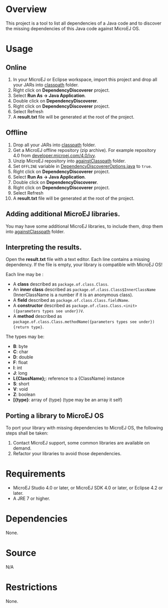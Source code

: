 # Overview
This project is a tool to list all dependencies of a Java code and to discover the missing dependencies of this Java code against MicroEJ OS.

# Usage
## Online
1. In your MicroEJ or Eclipse workspace, import this project and drop all your JARs into [classpath](classpath/) folder.
2. Right click on **DependencyDiscoverer** project.
3. Select **Run As -> Java Application**.
4. Double click on **DependencyDiscoverer**.
5. Right click on **DependencyDiscoverer** project.
6. Select Refresh
7. A **result.txt** file will be generated at the root of the project.

## Offline
1. Drop all your JARs into [classpath](classpath/) folder.
2. Get a MicroEJ offline repository (zip archive). For example repository 4.0 from [developer.microej.com/4.0/ivy](http://developer.microej.com/4.0/ivy).
3. Unzip MicroEJ repository into [againstClasspath](againstClasspath/) folder.
4. Set `OFFLINE` variable in [DependencyDiscovererOptions.java](src/com/microej/tool/dependencydiscoverer/DependencyDiscovererOptions.java) to `true`.
5. Right click on **DependencyDiscoverer** project.
6. Select **Run As -> Java Application**.
7. Double click on **DependencyDiscoverer**.
8. Right click on **DependencyDiscoverer** project.
9. Select Refresh
10. A **result.txt** file will be generated at the root of the project.

## Adding additional MicroEJ libraries.
You may have some additional MicroEJ libraries, to include them, drop them into [againstClasspath](againstClasspath) folder.

## Interpreting the results.
Open the **result.txt** file with a text editor. Each line contains a missing dependency. If the file is empty, your library is compatible with MicroEJ OS!

Each line may be :
  * A **class** described as `package.of.class.Class`.
  * An **inner class** described as `package.of.class.Class$InnerClassName` (InnerClassName is a number if it is an anonymous class).
  * A **field** described as `package.of.class.Class.fieldName`.
  * A **constructor** described as `package.of.class.Class.<init>({parameters types see under})V`.
  * A **method** described as `package.of.class.Class.methodName({parameters types see under}){return type}`.
  
The types may be:
  * **B**: byte
  * **C**: char
  * **D**: double
  * **F**: float
  * **I**: int
  * **J**: long
  * **L{ClassName};**: reference to a {ClassName} instance
  * **S**: short
  * **V**: void
  * **Z**: boolean
  * **[{type}**: array of {type} (type may be an array it self)

## Porting a library to MicroEJ OS
To port your library with missing dependencies to MicroEJ OS, the following steps shall be taken:
1. Contact MicroEJ support, some common libraries are available on demand. 
2. Refactor your libraries to avoid those dependencies.

# Requirements
* MicroEJ Studio 4.0 or later, or MicroEJ SDK 4.0 or later, or Eclipse 4.2 or later.
* A JRE 7 or higher.

# Dependencies
None.

# Source
N/A

# Restrictions
None.